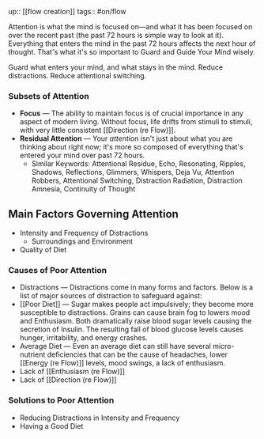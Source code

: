 up:: [[flow creation]]
tags:: #on/flow 

Attention is what the mind is focused on—and what it has been focused on over the recent past (the past 72 hours is simple way to look at it). Everything that enters the mind in the past 72 hours affects the next hour of thought. That's what it's so important to Guard and Guide Your Mind wisely.

Guard what enters your mind, and what stays in the mind. Reduce distractions. Reduce attentional switching. 

### Subsets of Attention

- **Focus** — The ability to maintain focus is of crucial importance in any aspect of modern living. Without focus, life drifts from stimuli to stimuli, with very little consistent [[Direction (re Flow)]].
- **Residual Attention** — Your *attention* isn't just about what you are thinking about right now; it's more so composed of everything that's entered your mind over past 72 hours.
    - Similar Keywords: Attentional Residue, Echo, Resonating, Ripples, Shadows, Reflections, Glimmers, Whispers, Deja Vu, Attention Robbers, Attentional Switching, Distraction Radiation, Distraction Amnesia, Continuity of Thought

## Main Factors Governing Attention

- Intensity and Frequency of Distractions
    - Surroundings and Environment
- Quality of Diet

### Causes of Poor Attention

- Distractions — Distractions come in many forms and factors. Below is a list of major sources of distraction to safeguard against:
- [[Poor Diet]] — Sugar makes people act impulsively; they become more susceptible to distractions. Grains can cause brain fog to lowers mood and Enthusiasm. Both dramatically raise blood sugar levels causing the secretion of Insulin. The resulting fall of blood glucose levels causes hunger, irritability, and energy crashes.
- Average Diet — Even an average diet can still have several micro-nutrient deficiencies that can be the cause of headaches, lower [[Energy (re Flow)]] levels, mood swings, a lack of enthusiasm.
- Lack of [[Enthusiasm (re Flow)]]
- Lack of [[Direction (re Flow)]]

### Solutions to Poor Attention

- Reducing Distractions in Intensity and Frequency
- Having a Good Diet